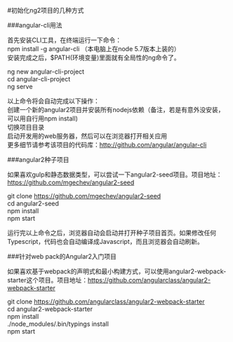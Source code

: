 #初始化ng2项目的几种方式



###angular-cli用法

首先安装CLI工具，在终端运行一下命令：<br/>
npm install -g angular-cli （本电脑上在node 5.7版本上装的）<br/>
安装完成之后，$PATH(环境变量)里面就有全局性的ng命令了。<br/>

ng new angular-cli-project<br/>
cd angular-cli-project<br/>
ng serve<br/>

以上命令将会自动完成以下操作：<br/>
创建一个新的angular2项目并安装所有nodejs依赖（备注，若是有意外没安装，可以用自行用npm install)<br/>
切换项目目录<br/>
启动开发用的web服务器，然后可以在浏览器打开相关应用<br/>
更多细节请参考该项目的代码库：http://github.com/angular/angular-cli<br/>

###angular2种子项目

如果喜欢gulp和静态数据类型，可以尝试一下angular2-seed项目。项目地址：https://github.com/mgechev/angular2-seed<br/>

git clone https://github.com/mgechev/angular2-seed<br/>
cd angular2-seed<br/>
npm install<br/>
npm start<br/>

运行完以上命令之后，浏览器自动会启动并打开种子项目首页。如果修改任何Typescript，代码也会自动编译成Javascript，而且浏览器会自动刷新。



###针对web pack的Angular2入门项目

如果喜欢基于webpack的声明式和最小构建方式，可以使用angular2-webpack-starter这个项目。项目地址：https://github.com/angularclass/angular2-webpack-starter<br/>

git clone https://github.com/angularclass/angular2-webpack-starter<br/>
cd angular2-webpack-starter<br/>
npm install<br/>
./node_modules/.bin/typings  install<br/>
npm start<br/>




